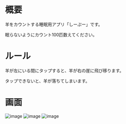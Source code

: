 # 概要

羊をカウントする睡眠用アプリ「しーぷー」です。

眠らないようにカウント100匹数えてください。

# ルール

羊が左にいる間にタップすると、羊が右の崖に飛び移ります。

タップできないと、羊が落ちてしまいます。

# 画面

![image](https://github.com/ishi720/sheepuu/assets/26811527/bccca228-94d3-4563-ad80-be0754cd056e)
![image](https://github.com/ishi720/sheepuu/assets/26811527/6b594ed1-1efe-45c4-b6af-de3137285d9b)
![image](https://github.com/ishi720/sheepuu/assets/26811527/45758d8c-0f8f-4cdb-b176-ac00fe3c3ab7)

